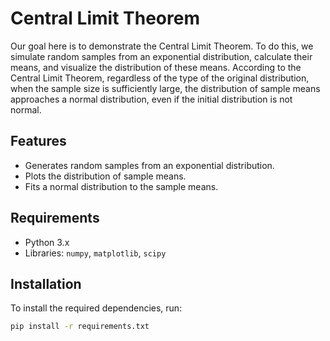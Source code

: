 # Central Limit Theorem

Our goal here is to demonstrate the Central Limit Theorem. To do this, we simulate random samples from an exponential distribution, calculate their means, and visualize the distribution of these means. According to the Central Limit Theorem, regardless of the type of the original distribution, when the sample size is sufficiently large, the distribution of sample means approaches a normal distribution, even if the initial distribution is not normal.

## Features
- Generates random samples from an exponential distribution.
- Plots the distribution of sample means.
- Fits a normal distribution to the sample means.

## Requirements
- Python 3.x
- Libraries: `numpy`, `matplotlib`, `scipy`

## Installation
To install the required dependencies, run:
```bash
pip install -r requirements.txt
